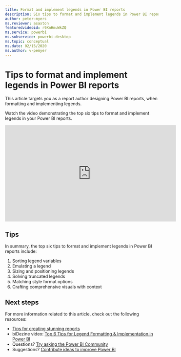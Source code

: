 ```yaml
---
title: Format and implement legends in Power BI reports
description: Six tips to format and implement legends in Power BI report visuals, in Power BI Desktop or the Power BI service.
author: peter-myers
ms.reviewer: asaxton
featuredvideoid: r9XnHmuWkZQ
ms.service: powerbi
ms.subservice: powerbi-desktop
ms.topic: conceptual
ms.date: 02/15/2020
ms.author: v-pemyer
---
```


# Tips to format and implement legends in Power BI reports

This article targets you as a report author designing Power BI reports, when formatting and implementing legends.

Watch the video demonstrating the top six tips to format and implement legends in your Power BI reports.

<iframe width="560" height="315" src="https://www.youtube.com/embed/r9XnHmuWkZQ" frameborder="0" allowfullscreen></iframe>

## Tips

In summary, the top six tips to format and implement legends in Power BI reports include:

1. Sorting legend variables
1. Emulating a legend
1. Sizing and positioning legends
1. Solving truncated legends
1. Matching style format options
1. Crafting comprehensive visuals with context

## Next steps

For more information related to this article, check out the following resources:

- [Tips for creating stunning reports](../power-bi-reports-tips-and-tricks-for-creating.md)
- biDezine video: [Top 6 Tips for Legend Formatting & Implementation in Power BI](https://www.youtube.com/watch?v=r9XnHmuWkZQ)
- Questions? [Try asking the Power BI Community](https://community.powerbi.com/)
- Suggestions? [Contribute ideas to improve Power BI](https://ideas.powerbi.com)
